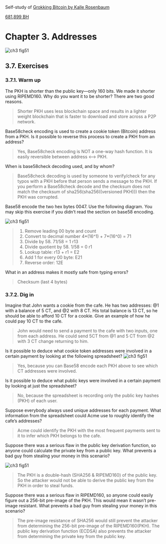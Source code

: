 
Self-study of [Grokking Bitcoin by Kalle Rosenbaum](https://rosenbaum.se/book/grokking-bitcoin.html#ch03)

[681,899 BH](https://blockstream.info/block/0000000000000000000c174b03714668052ca14887ba5b92d474b92792f1d13c)

# Chapter 3. Addresses

![ch3 fig51](https://github.com/thechipexpert/bitcoin/blob/main/images/ch03-recap2.svg)

## 3.7. Exercises

### 3.7.1. Warm up

The PKH is shorter than the public key—only 160 bits. We made it shorter using RIPEMD160. Why do you want it to be shorter? There are two good reasons.
> Shorter PKH uses less blockchain space and results in a lighter weight blockchain that is faster to download and store across a P2P network.

Base58check encoding is used to create a cookie token (Bitcoin) address from a PKH. Is it possible to reverse this process to create a PKH from an address?
> Yes, Base58check encoding is NOT a one-way hash function.  It is easily reversible between address <--> PKH.

When is base58check decoding used, and by whom?
> Base58check decoding is used by someone to verify/check for any typos with a PKH before that person sends a message to the PKH.  If you perform a Base58check decode and the checksum does not match the checksum of sha256(sha256((versioned PKH))) then the PKH was corrupted.

Base58 encode the two hex bytes 0047. Use the following diagram. You may skip this exercise if you didn’t read the section on base58 encoding.

![ch3 fig51](https://github.com/thechipexpert/bitcoin/blob/main/images/ch03-fig51.svg)

> 1. Remove leading 00 byte and count 
> 2. Convert to decimal number 4*(16^1) + 7*(16^0) = 71
> 3. Divide by 58.  71/58 = 1 r13
> 4. Divide quotient by 58. 1/58 = 0 r1
> 5. Lookup table: r13 + r1 = E2
> 5. Add 1 for every 00 byte: E21
> 6. Reverse order: 12E

What in an address makes it mostly safe from typing errors?
> Checksum (last 4 bytes) 

### 3.7.2. Dig in

Imagine that John wants a cookie from the cafe. He has two addresses: @1 with a balance of 5 CT, and @2 with 8 CT. His total balance is 13 CT, so he should be able to afford 10 CT for a cookie. Give an example of how he could pay 10 CT to the cafe.
> John would need to send a payment to the cafe with two inputs, one from each address.  He could send 5CT from @1 and 5 CT from @2 with 3 CT change returning to him.

Is it possible to deduce what cookie token addresses were involved in a certain payment by looking at the following spreadsheet?
![ch3 fig51](https://github.com/thechipexpert/bitcoin/blob/main/images/ch03-recap1.svg)
> Yes, because you can Base58 encode each PKH above to see which CT addresses were involved.

Is it possible to deduce what public keys were involved in a certain payment by looking at just the spreadsheet?
> No, because the spreadsheet is recording only the public key hashes (PKH) of each user.  

Suppose everybody always used unique addresses for each payment. What information from the spreadsheet could Acme use to roughly identify the cafe’s addresses?
> Acme could identify the PKH with the most frequent payments sent to it to infer which PKH belongs to the cafe.

Suppose there was a serious flaw in the public key derivation function, so anyone could calculate the private key from a public key. What prevents a bad guy from stealing your money in this scenario?

![ch3 fig51](https://github.com/thechipexpert/bitcoin/blob/main/images/ch03-recap4.svg)
> The PKH is a double-hash (SHA256 & RIPEMD160) of the public key.  So the attacker would not be able to derive the public key from the PKH in order to steal funds.

Suppose there was a serious flaw in RIPEMD160, so anyone could easily figure out a 256-bit pre-image of the PKH. This would mean it wasn’t pre-image resistant. What prevents a bad guy from stealing your money in this scenario?
> The pre-image resistance of SHA256 would still prevent the attacker from determining the 256-bit pre-image of the RIPEMD160(PKH).  The public key derivation function (ECDSA) also prevents the attacker from determining the private key from the public key.

